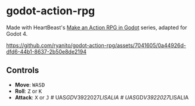 # godot-action-rpg
Made with HeartBeast's [Make an Action RPG in Godot](https://www.youtube.com/playlist?list=PL9FzW-m48fn2SlrW0KoLT4n5egNdX-W9a) series, adapted for Godot 4.

https://github.com/ryanito/godot-action-rpg/assets/7041605/0a44926d-dfd6-44b1-8637-2b50e8de2194

## Controls

- **Move**: <kbd>WASD</kbd>
- **Roll**: <kbd>Z</kbd> or <kbd>K</kbd>
- **Attack**: <kbd>X</kbd> or <kbd>J</kbd>
#   U A S _ G D _ V 3 9 2 2 0 2 7 _ L I S A L I A  
 #   U A S _ G D _ V 3 9 2 2 0 2 7 _ L I S A L I A  
 